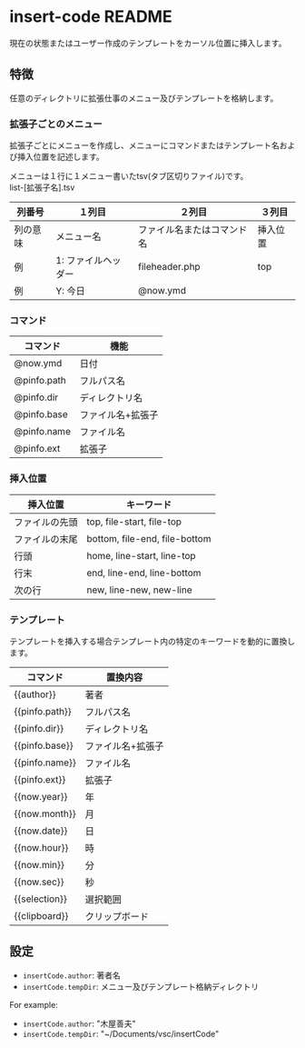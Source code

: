 # insert-code README

現在の状態またはユーザー作成のテンプレートをカーソル位置に挿入します。  

## 特徴

任意のディレクトリに拡張仕事のメニュー及びテンプレートを格納します。

### 拡張子ごとのメニュー

拡張子ごとにメニューを作成し、メニューにコマンドまたはテンプレート名および挿入位置を記述します。

メニューは１行に１メニュー書いたtsv(タブ区切りファイル)です。  
list-[拡張子名].tsv  

|列番号  |１列目             |２列目                    |３列目  |
|--------|-------------------|--------------------------|--------|
|列の意味|メニュー名         |ファイル名またはコマンド名|挿入位置|
|例      |1: ファイルヘッダー|fileheader.php            |top     |
|例      |Y: 今日            |@now.ymd                  |        |

### コマンド

|コマンド   |機能             |
|-----------|-----------------|
|@now.ymd   |日付             |
|@pinfo.path|フルパス名       |
|@pinfo.dir |ディレクトリ名   |
|@pinfo.base|ファイル名+拡張子|
|@pinfo.name|ファイル名       |
|@pinfo.ext |拡張子           |

### 挿入位置

|挿入位置      |キーワード                   |
|--------------|-----------------------------|
|ファイルの先頭|top, file-start, file-top    |
|ファイルの末尾|bottom, file-end, file-bottom|
|行頭          |home, line-start, line-top   |
|行末          |end, line-end, line-bottom   |
|次の行        |new, line-new, new-line      |

### テンプレート

テンプレートを挿入する場合テンプレート内の特定のキーワードを動的に置換します。

|コマンド|置換内容|
|--------------|-----------------|  
|{{author}}    |著者             |
|{{pinfo.path}}|フルパス名       |
|{{pinfo.dir}} |ディレクトリ名   |
|{{pinfo.base}}|ファイル名+拡張子|
|{{pinfo.name}}|ファイル名       |
|{{pinfo.ext}} |拡張子           |
|{{now.year}}  |年               |
|{{now.month}} |月               |
|{{now.date}}  |日               |
|{{now.hour}}  |時               |
|{{now.min}}   |分               |
|{{now.sec}}   |秒               |
|{{selection}} |選択範囲         |
|{{clipboard}} |クリップボード   |

## 設定

* `insertCode.author`: 著者名
* `insertCode.tempDir`: メニュー及びテンプレート格納ディレクトリ

For example:

* `insertCode.author`: "木屋善夫"
* `insertCode.tempDir`: "~/Documents/vsc/insertCode"
